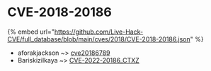 # CVE-2018-20186
{% embed url="https://github.com/Live-Hack-CVE/full_database/blob/main/cves/2018/CVE-2018-20186.json" %}

* aforakjackson ~> [cve20186789](https://www.alice-snow.ru/2018/database/cve-2018-20186/cve20186789-aforakjackson)
* Bariskizilkaya ~> [CVE-2022-20186_CTXZ](https://www.alice-snow.ru/2018/database/cve-2018-20186/cve-2022-20186_ctxz-bariskizilkaya)